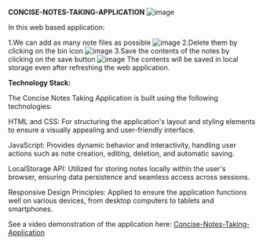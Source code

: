 **CONCISE-NOTES-TAKING-APPLICATION**
![image](https://github.com/harshithaendreddy/Concise-Notes-Taking-Application/assets/143935928/5e1c3ecb-a7e9-4ab8-81e6-2f6f7616420b)

In this web based application:

1.We can add as many note files as possible
![image](https://github.com/harshithaendreddy/Concise-Notes-Taking-Application/assets/143935928/941dfb18-865a-45ea-ba63-44f8715efe68)
2.Delete them by clicking on the bin icon
![image](https://github.com/harshithaendreddy/Concise-Notes-Taking-Application/assets/143935928/64349b0e-a07e-45ab-a45d-c1a2a9078767)
3.Save the contents of the notes by clicking on the save button
![image](https://github.com/harshithaendreddy/Concise-Notes-Taking-Application/assets/143935928/9a37e90d-7875-4984-a369-de30a5eb06e2)
The contents will be saved in local storage even after refreshing the web application.

**Technology Stack:**

The Concise Notes Taking Application is built using the following technologies:

HTML and CSS: For structuring the application's layout and styling elements to ensure a visually appealing and user-friendly interface.

JavaScript: Provides dynamic behavior and interactivity, handling user actions such as note creation, editing, deletion, and automatic saving.

LocalStorage API: Utilized for storing notes locally within the user's browser, ensuring data persistence and seamless access across sessions.

Responsive Design Principles: Applied to ensure the application functions well on various devices, from desktop computers to tablets and smartphones.

See a video demonstration of the application here: [Concise-Notes-Taking-Application](https://drive.google.com/file/d/10LLGQw7KPU1XlopxIbeTYX4VqIh1FhVW/view?usp=sharing)

